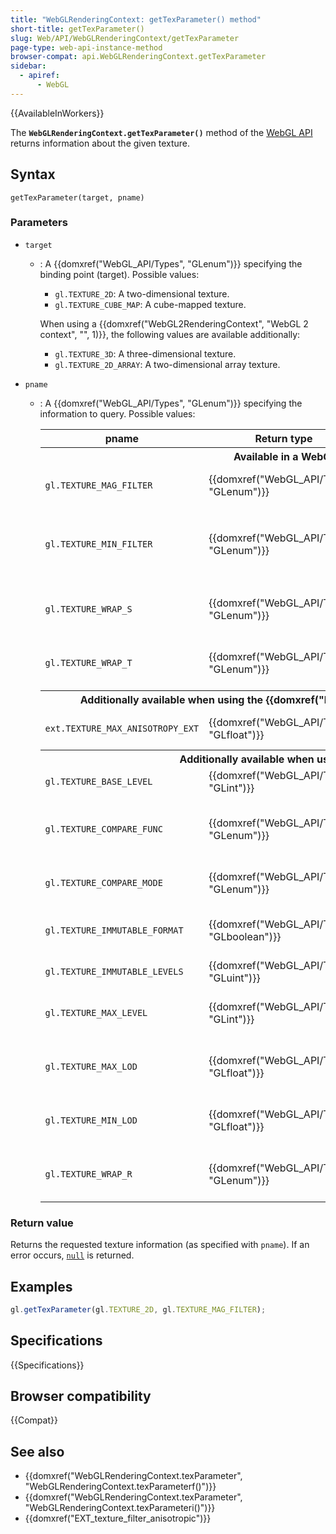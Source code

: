 ```yaml
---
title: "WebGLRenderingContext: getTexParameter() method"
short-title: getTexParameter()
slug: Web/API/WebGLRenderingContext/getTexParameter
page-type: web-api-instance-method
browser-compat: api.WebGLRenderingContext.getTexParameter
sidebar:
  - apiref:
      - WebGL
---
```


{{AvailableInWorkers}}

The **`WebGLRenderingContext.getTexParameter()`** method of the
[WebGL API](/en-US/docs/Web/API/WebGL_API) returns information about the
given texture.

## Syntax

```js-nolint
getTexParameter(target, pname)
```

### Parameters

- `target`
  - : A {{domxref("WebGL_API/Types", "GLenum")}} specifying the binding point (target). Possible values:
    - `gl.TEXTURE_2D`: A two-dimensional texture.
    - `gl.TEXTURE_CUBE_MAP`: A cube-mapped texture.

    When using a {{domxref("WebGL2RenderingContext", "WebGL 2 context", "", 1)}},
    the following values are available additionally:
    - `gl.TEXTURE_3D`: A three-dimensional texture.
    - `gl.TEXTURE_2D_ARRAY`: A two-dimensional array texture.

- `pname`
  - : A {{domxref("WebGL_API/Types", "GLenum")}} specifying the information to query. Possible values:

    <table class="standard-table">
      <thead>
        <tr>
          <th scope="col">pname</th>
          <th scope="col">Return type</th>
          <th scope="col">Description</th>
          <th scope="col">Possible return values</th>
        </tr>
      </thead>
      <tbody>
        <tr>
          <th colspan="4">Available in a WebGL 1 context</th>
        </tr>
        <tr>
          <td><code>gl.TEXTURE_MAG_FILTER</code></td>
          <td>{{domxref("WebGL_API/Types", "GLenum")}}</td>
          <td>Texture magnification filter</td>
          <td><code>gl.LINEAR</code> (default value), <code>gl.NEAREST</code>.</td>
        </tr>
        <tr>
          <td><code>gl.TEXTURE_MIN_FILTER</code></td>
          <td>{{domxref("WebGL_API/Types", "GLenum")}}</td>
          <td>Texture minification filter</td>
          <td>
            <code>gl.LINEAR</code>, <code>gl.NEAREST</code>,
            <code>gl.NEAREST_MIPMAP_NEAREST</code>,
            <code>gl.LINEAR_MIPMAP_NEAREST</code>,
            <code>gl.NEAREST_MIPMAP_LINEAR</code> (default value),
            <code>gl.LINEAR_MIPMAP_LINEAR</code>.
          </td>
        </tr>
        <tr>
          <td><code>gl.TEXTURE_WRAP_S</code></td>
          <td>{{domxref("WebGL_API/Types", "GLenum")}}</td>
          <td>Wrapping function for texture coordinate <code>s</code></td>
          <td>
            <code>gl.REPEAT</code> (default value), <code>gl.CLAMP_TO_EDGE</code>,
            <code>gl.MIRRORED_REPEAT</code>.
          </td>
        </tr>
        <tr>
          <td><code>gl.TEXTURE_WRAP_T</code></td>
          <td>{{domxref("WebGL_API/Types", "GLenum")}}</td>
          <td>Wrapping function for texture coordinate <code>t</code></td>
          <td>
            <code>gl.REPEAT</code> (default value), <code>gl.CLAMP_TO_EDGE</code>,
            <code>gl.MIRRORED_REPEAT</code>.
          </td>
        </tr>
        <tr>
          <th colspan="4">
            Additionally available when using the
            {{domxref("EXT_texture_filter_anisotropic")}} extension
          </th>
        </tr>
        <tr>
          <td><code>ext.TEXTURE_MAX_ANISOTROPY_EXT</code></td>
          <td>{{domxref("WebGL_API/Types", "GLfloat")}}</td>
          <td>Maximum anisotropy for a texture</td>
          <td>Any float values.</td>
        </tr>
        <tr>
          <th colspan="4">Additionally available when using a WebGL 2 context</th>
        </tr>
        <tr>
          <td><code>gl.TEXTURE_BASE_LEVEL</code></td>
          <td>{{domxref("WebGL_API/Types", "GLint")}}</td>
          <td>Texture mipmap level</td>
          <td>Any int values.</td>
        </tr>
        <tr>
          <td><code>gl.TEXTURE_COMPARE_FUNC</code></td>
          <td>{{domxref("WebGL_API/Types", "GLenum")}}</td>
          <td>Comparison function</td>
          <td>
            <code>gl.LEQUAL</code> (default value), <code>gl.GEQUAL</code>,
            <code>gl.LESS</code>, <code>gl.GREATER</code>, <code>gl.EQUAL</code>,
            <code>gl.NOTEQUAL</code>, <code>gl.ALWAYS</code>, <code>gl.NEVER</code>.
          </td>
        </tr>
        <tr>
          <td><code>gl.TEXTURE_COMPARE_MODE</code></td>
          <td>{{domxref("WebGL_API/Types", "GLenum")}}</td>
          <td>Texture comparison mode</td>
          <td>
            <code>gl.NONE</code> (default value),
            <code>gl.COMPARE_REF_TO_TEXTURE</code>.
          </td>
        </tr>
        <tr>
          <td><code>gl.TEXTURE_IMMUTABLE_FORMAT</code></td>
          <td>{{domxref("WebGL_API/Types", "GLboolean")}}</td>
          <td>Immutability of the texture format and size</td>
          <td>true or false.</td>
        </tr>
        <tr>
          <td><code>gl.TEXTURE_IMMUTABLE_LEVELS</code></td>
          <td>{{domxref("WebGL_API/Types", "GLuint")}}</td>
          <td>?</td>
          <td>Any uint values.</td>
        </tr>
        <tr>
          <td><code>gl.TEXTURE_MAX_LEVEL</code></td>
          <td>{{domxref("WebGL_API/Types", "GLint")}}</td>
          <td>Maximum texture mipmap array level</td>
          <td>Any int values.</td>
        </tr>
        <tr>
          <td><code>gl.TEXTURE_MAX_LOD</code></td>
          <td>{{domxref("WebGL_API/Types", "GLfloat")}}</td>
          <td>Texture maximum level-of-detail value</td>
          <td>Any float values.</td>
        </tr>
        <tr>
          <td><code>gl.TEXTURE_MIN_LOD</code></td>
          <td>{{domxref("WebGL_API/Types", "GLfloat")}}</td>
          <td>Texture minimum level-of-detail value</td>
          <td>Any float values.</td>
        </tr>
        <tr>
          <td><code>gl.TEXTURE_WRAP_R</code></td>
          <td>{{domxref("WebGL_API/Types", "GLenum")}}</td>
          <td>Wrapping function for texture coordinate <code>r</code></td>
          <td>
            <code>gl.REPEAT</code> (default value), <code>gl.CLAMP_TO_EDGE</code>,
            <code>gl.MIRRORED_REPEAT</code>.
          </td>
        </tr>
      </tbody>
    </table>

### Return value

Returns the requested texture information (as specified with `pname`). If an
error occurs, [`null`](/en-US/docs/Web/JavaScript/Reference/Operators/null) is returned.

## Examples

```js
gl.getTexParameter(gl.TEXTURE_2D, gl.TEXTURE_MAG_FILTER);
```

## Specifications

{{Specifications}}

## Browser compatibility

{{Compat}}

## See also

- {{domxref("WebGLRenderingContext.texParameter", "WebGLRenderingContext.texParameterf()")}}
- {{domxref("WebGLRenderingContext.texParameter", "WebGLRenderingContext.texParameteri()")}}
- {{domxref("EXT_texture_filter_anisotropic")}}
